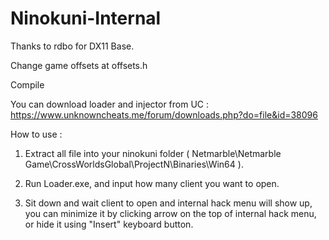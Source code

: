 # Ninokuni-Internal
Thanks to rdbo for DX11 Base.

Change game offsets at offsets.h

Compile

You can download loader and injector from UC : https://www.unknowncheats.me/forum/downloads.php?do=file&id=38096

How to use :

1. Extract all file into your ninokuni folder ( Netmarble\Netmarble Game\CrossWorldsGlobal\ProjectN\Binaries\Win64 ).

2. Run Loader.exe, and input how many client you want to open.

3. Sit down and wait client to open and internal hack menu will show up, you can minimize it by clicking arrow on the top of internal hack menu, or hide it using "Insert" keyboard button.
